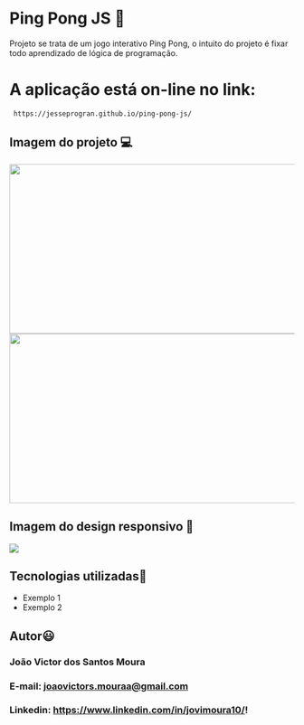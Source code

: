 # Ping Pong JS 📝

Projeto se trata de um jogo interativo Ping Pong, o intuito do projeto é fixar todo aprendizado de lógica de programação.

# A aplicação está on-line no link: 

```
 https://jesseprogran.github.io/ping-pong-js/
```


## Imagem do projeto 💻

<img style="width: 600px; height: 300px" src="https://user-images.githubusercontent.com/113396724/226145378-7098aeb0-4420-411b-badd-7b3acc8d00bf.jpeg">
<img style="width: 600px; height: 300px" src="https://user-images.githubusercontent.com/113396724/226145378-7098aeb0-4420-411b-badd-7b3acc8d00bf.jpeg">

## Imagem do design responsivo 📱

<img src='rota'>

## Tecnologias utilizadas🦉

<ul>
    <li>Exemplo 1</li>
    <li>Exemplo 2</li>
</ul>

## Autor😃

### João Victor dos Santos Moura
### E-mail: joaovictors.mouraa@gmail.com
### Linkedin: https://www.linkedin.com/in/jovimoura10/!
